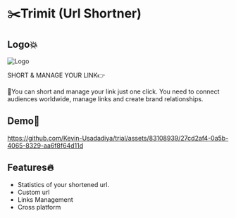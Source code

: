 
# ✂️Trimit (Url Shortner)
## Logo💥
![Logo](https://i.ibb.co/rd4xmHC/Trim-it.jpg)







SHORT & MANAGE YOUR LINK👉

💫You can short and manage your link just one click. You need to connect audiences worldwide, manage links and create brand relationships.



## Demo📸



https://github.com/Kevin-Usadadiya/trial/assets/83108939/27cd2af4-0a5b-4065-8329-aa6f8f64d11d





## Features🔥

- Statistics of your shortened url.
- Custom url 
- Links Management
- Cross platform

